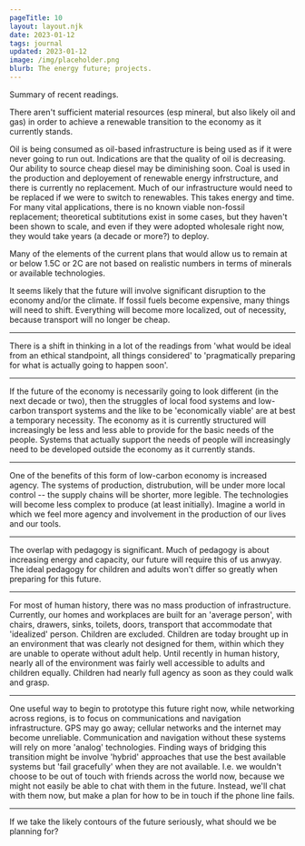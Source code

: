 ```yaml
---
pageTitle: 10 
layout: layout.njk
date: 2023-01-12
tags: journal
updated: 2023-01-12
image: /img/placeholder.png
blurb: The energy future; projects.
---
```


Summary of recent readings.  

There aren't sufficient material resources (esp mineral, but also likely oil and gas) in order to achieve a renewable transition to the economy as it currently stands.  

Oil is being consumed as oil-based infrastructure is being used as if it were never going to run out. Indications are that the quality of oil is decreasing.  Our ability to source cheap diesel may be diminishing soon.  Coal is used in the production and deployement of renewable energy infrstructure, and there is currently no replacement.  Much of our infrastructure would need to be replaced if we were to switch to renewables. This takes energy and time.  For many vital applications, there is no known viable non-fossil replacement; theoretical subtitutions exist in some cases, but they haven't been shown to scale, and even if they were adopted wholesale right now, they would take years (a decade or more?) to deploy.      

Many of the elements of the current plans that would allow us to remain at or below 1.5C or 2C are not based on realistic numbers in terms of minerals or available technologies.   

It seems likely that the future will involve significant disruption to the economy and/or the climate.  If fossil fuels become expensive, many things will need to shift. Everything will become more localized, out of necessity, because transport will no longer be cheap.  

---

There is a shift in thinking in a lot of the readings from 'what would be ideal from an ethical standpoint, all things considered' to 'pragmatically preparing for what is actually going to happen soon'.  

---

If the future of the economy is necessarily going to look different (in the next decade or two), then the struggles of local food systems and low-carbon transport systems and the like to be 'economically viable' are at best a temporary necessity.  The economy as it is currently structured will increasingly be less and less able to provide for the basic needs of the people.  Systems that actually support the needs of people will increasingly need to be developed outside the economy as it currently stands.    

---

One of the benefits of this form of low-carbon economy is increased agency. The systems of production, distrubution, will be under more local control -- the supply chains will be shorter, more legible.  The technologies will become less complex to produce (at least initially).  Imagine a world in which we feel more agency and involvement in the production of our lives and our tools.

---

The overlap with pedagogy is significant. Much of pedagogy is about increasing energy and capacity, our future will require this of us anwyay. The ideal pedagogy for children and adults won't differ so greatly when preparing for this future. 

---

For most of human history, there was no mass production of infrastructure.  Currently, our homes and workplaces are built for an 'average person', with chairs, drawers, sinks, toilets, doors, transport that accommodate that 'idealized' person. Children are excluded.  Children are today brought up in an environment that was clearly not designed for them, within which they are unable to operate without adult help. Until recently in human history, nearly all of the environment was fairly well accessible to adults and children equally. Children had nearly full agency as soon as they could walk and grasp. 

---

One useful way to begin to prototype this future right now, while networking across regions, is to focus on communications and navigation infrastructure.  GPS may go away; cellular networks and the internet may become unreliable.  Communication and navigation without these systems will rely on more 'analog' technologies.  Finding ways of bridging this transition might be involve 'hybrid' approaches that use the best available systems but 'fail gracefully' when they are not available.  I.e. we wouldn't choose to be out of touch with friends across the world now, because we might not easily be able to chat with them in the future.  Instead, we'll chat with them now, but make a plan for how to be in touch if the phone line fails. 

---

If we take the likely contours of the future seriously, what should we be planning for? 

  
